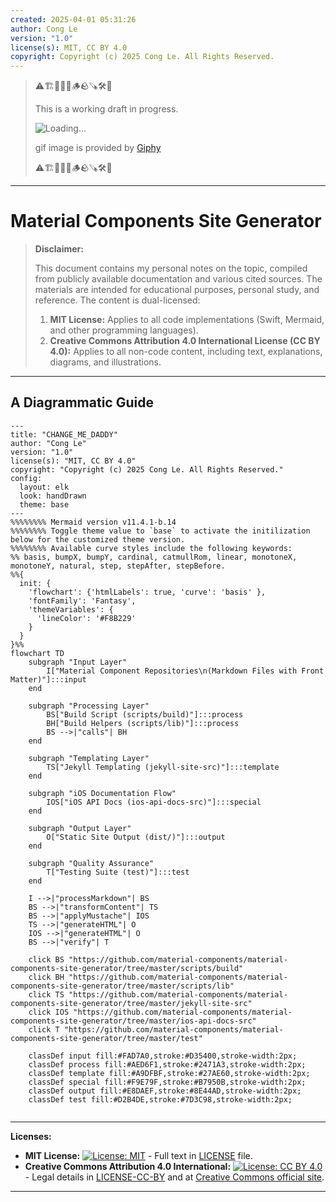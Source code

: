 ```yaml
---
created: 2025-04-01 05:31:26
author: Cong Le
version: "1.0"
license(s): MIT, CC BY 4.0
copyright: Copyright (c) 2025 Cong Le. All Rights Reserved.
---
```


> ⚠️🏗️🚧🦺🧱🪵🪨🪚🛠️👷
> 
> This is a working draft in progress.
> 
> ![Loading...](https://media4.giphy.com/media/v1.Y2lkPTc5MGI3NjExZTZoZjBlNTVsejB3a3JldGVtNXEzYWM3eDRkZGUxeGwxeGp0MWdlcCZlcD12MV9pbnRlcm5hbF9naWZfYnlfaWQmY3Q9Zw/3oEdv6s0cZk5hSo2C4/giphy.gif)
> 
> gif image is provided by [Giphy](https://giphy.com)
> 
> ⚠️🏗️🚧🦺🧱🪵🪨🪚🛠️👷

----



# Material Components Site Generator
> **Disclaimer:**
>
> This document contains my personal notes on the topic,
> compiled from publicly available documentation and various cited sources.
> The materials are intended for educational purposes, personal study, and reference.
> The content is dual-licensed:
> 1. **MIT License:** Applies to all code implementations (Swift, Mermaid, and other programming languages).
> 2. **Creative Commons Attribution 4.0 International License (CC BY 4.0):** Applies to all non-code content, including text, explanations, diagrams, and illustrations.
---


## A Diagrammatic Guide 

```mermaid
---
title: "CHANGE_ME_DADDY"
author: "Cong Le"
version: "1.0"
license(s): "MIT, CC BY 4.0"
copyright: "Copyright (c) 2025 Cong Le. All Rights Reserved."
config:
  layout: elk
  look: handDrawn
  theme: base
---
%%%%%%%% Mermaid version v11.4.1-b.14
%%%%%%%% Toggle theme value to `base` to activate the initilization below for the customized theme version.
%%%%%%%% Available curve styles include the following keywords:
%% basis, bumpX, bumpY, cardinal, catmullRom, linear, monotoneX, monotoneY, natural, step, stepAfter, stepBefore.
%%{
  init: {
    'flowchart': {'htmlLabels': true, 'curve': 'basis' },
    'fontFamily': 'Fantasy',
    'themeVariables': {
      'lineColor': '#F8B229'
    }
  }
}%%
flowchart TD
    subgraph "Input Layer"
        I["Material Component Repositories\n(Markdown Files with Front Matter)"]:::input
    end

    subgraph "Processing Layer"
        BS["Build Script (scripts/build)"]:::process
        BH["Build Helpers (scripts/lib)"]:::process
        BS -->|"calls"| BH
    end

    subgraph "Templating Layer"
        TS["Jekyll Templating (jekyll-site-src)"]:::template
    end

    subgraph "iOS Documentation Flow"
        IOS["iOS API Docs (ios-api-docs-src)"]:::special
    end

    subgraph "Output Layer"
        O["Static Site Output (dist/)"]:::output
    end

    subgraph "Quality Assurance"
        T["Testing Suite (test)"]:::test
    end

    I -->|"processMarkdown"| BS
    BS -->|"transformContent"| TS
    BS -->|"applyMustache"| IOS
    TS -->|"generateHTML"| O
    IOS -->|"generateHTML"| O
    BS -->|"verify"| T

    click BS "https://github.com/material-components/material-components-site-generator/tree/master/scripts/build"
    click BH "https://github.com/material-components/material-components-site-generator/tree/master/scripts/lib"
    click TS "https://github.com/material-components/material-components-site-generator/tree/master/jekyll-site-src"
    click IOS "https://github.com/material-components/material-components-site-generator/tree/master/ios-api-docs-src"
    click T "https://github.com/material-components/material-components-site-generator/tree/master/test"

    classDef input fill:#FAD7A0,stroke:#D35400,stroke-width:2px;
    classDef process fill:#AED6F1,stroke:#2471A3,stroke-width:2px;
    classDef template fill:#A9DFBF,stroke:#27AE60,stroke-width:2px;
    classDef special fill:#F9E79F,stroke:#B7950B,stroke-width:2px;
    classDef output fill:#E8DAEF,stroke:#8E44AD,stroke-width:2px;
    classDef test fill:#D2B4DE,stroke:#7D3C98,stroke-width:2px;
    
```




---
**Licenses:**

- **MIT License:**  [![License: MIT](https://img.shields.io/badge/License-MIT-yellow.svg)](LICENSE) - Full text in [LICENSE](LICENSE) file.
- **Creative Commons Attribution 4.0 International:** [![License: CC BY 4.0](https://licensebuttons.net/l/by/4.0/88x31.png)](LICENSE-CC-BY) - Legal details in [LICENSE-CC-BY](LICENSE-CC-BY) and at [Creative Commons official site](http://creativecommons.org/licenses/by/4.0/).

---
